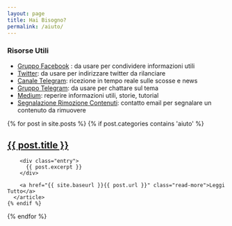 ```yaml
---
layout: page
title: Hai Bisogno?
permalink: /aiuto/
---
```


### Risorse Utili

- [Gruppo Facebook](https://www.facebook.com/groups/1758670357733881/) : da usare per condividere informazioni utili
- [Twitter](https://www.twitter.com/terremotocentro): da usare per indirizzare twitter da rilanciare
- [Canale Telegram](https://telegram.me/terremotocentroitalia): ricezione in tempo reale sulle scosse e news
- [Gruppo Telegram](https://telegram.me/joinchat/BgW6eEBsI3rLKsJk9L7FJg): da usare per chattare sul tema
- [Medium](https://medium.com/terremotocentroitalia): reperire informazioni utili, storie, tutorial
- [Segnalazione Rimozione Contenuti](mailto:terremotocentroita+rimozione@gmail.com): contatto email per segnalare un contenuto da rimuovere

<div class="posts">
  {% for post in site.posts %}
    {% if post.categories contains 'aiuto' %}
      <article class="post">
        <h1><a href="{{ site.baseurl }}{{ post.url }}">{{ post.title }}</a></h1>

        <div class="entry">
          {{ post.excerpt }}
        </div>

        <a href="{{ site.baseurl }}{{ post.url }}" class="read-more">Leggi Tutto</a>
      </article>
    {% endif %}
  {% endfor %}
</div>
